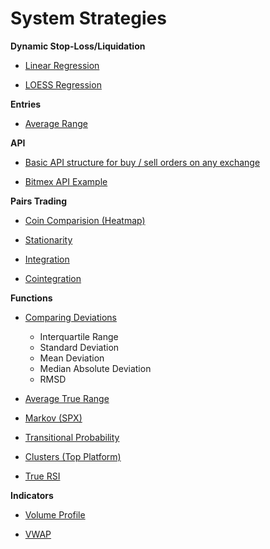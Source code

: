 # System Strategies


**Dynamic Stop-Loss/Liquidation**

- [Linear Regression](https://github.com/369geofreeman/system_strategies/blob/main/Stop_loss_detection/Linear_Regression_for_Stops/linear_regression.ipynb)

- [LOESS Regression](https://github.com/369geofreeman/system_strategies/blob/main/Stop_loss_detection/LOESS_for_stops/LOESS_for_stops.ipynb)

**Entries**

- [Average Range](https://github.com/369geofreeman/system_strategies/blob/main/entries/average_range_entries.py)

**API**

- [Basic API structure for buy / sell orders on any exchange](https://github.com/369geofreeman/system_strategies/blob/main/API/buy_sell_exchange.py)

- [Bitmex API Example](https://github.com/369geofreeman/system_strategies/blob/main/API/bitmex_api_exp.py)

**Pairs Trading**

- [Coin Comparision (Heatmap)](https://github.com/369geofreeman/system_strategies/blob/main/pairs_trading/coin_compaire.py)

- [Stationarity](https://github.com/369geofreeman/system_strategies/blob/main/pairs_trading/stationarity.py)

- [Integration](https://github.com/369geofreeman/system_strategies/blob/main/pairs_trading/integration.py)

- [Cointegration](https://github.com/369geofreeman/system_strategies/blob/main/pairs_trading/cointegration.py)

**Functions**

- [Comparing Deviations](https://github.com/369geofreeman/system_strategies/blob/main/functions/comparing_deviations/)
    - Interquartile Range
    - Standard Deviation
    - Mean Deviation
    - Median Absolute Deviation
    - RMSD

- [Average True Range](https://github.com/369geofreeman/system_strategies/blob/main/functions/average_true_range.py)

- [Markov (SPX)](https://github.com/369geofreeman/system_strategies/blob/main/functions/markov_spx)

- [Transitional Probability](https://github.com/369geofreeman/system_strategies/blob/main/functions/transitional_probability.py)

- [Clusters (Top Platform)](https://github.com/369geofreeman/system_strategies/blob/main/functions/clusters.py)

- [True RSI](https://github.com/369geofreeman/system_strategies/blob/main/functions/true_rsi.py)

**Indicators**

- [Volume Profile](https://github.com/369geofreeman/system_strategies/blob/main/indicators/volume_profile.py)

- [VWAP](https://github.com/369geofreeman/system_strategies/blob/main/indicators/vwap.py)